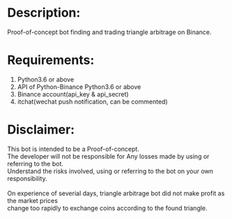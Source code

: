# Description:
Proof-of-concept bot finding and trading triangle arbitrage on Binance.
# Requirements:
1. Python3.6 or above<br> 
2. API of Python-Binance Python3.6 or above<br>
3. Binance account(api_key & api_secret)<br>
4. itchat(wechat push notification, can be commented)
# Disclaimer:
This bot is intended to be a Proof-of-concept.<br> 
The developer will not be responsible for Any losses made by using or referring to the bot.<br>
Understand the risks involved, using or referring to the bot on your own responsibility.<br><br>
On experience of severial days, triangle arbitrage bot did not make profit as the market prices<br>
change too rapidly to exchange coins according to the found triangle.
